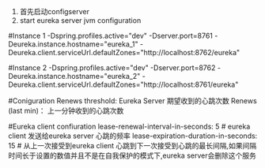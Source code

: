1. 首先启动configserver
2. start eureka server jvm configuration

#Instance 1
-Dspring.profiles.active="dev" -Dserver.port=8761 -Deureka.instance.hostname="eureka_1" 
-Deureka.client.serviceUrl.defaultZones="http://localhost:8762/eureka"

#Instance 2
-Dspring.profiles.active="dev" -Dserver.port=8762 -Deureka.instance.hostname="eureka_2" 
-Deureka.client.serviceUrl.defaultZones="http://localhost:8761/eureka"


#Coniguration
Renews threshold: Eureka Server 期望收到的心跳次数
Renews (last min)： 上一分钟收到的心跳次数


#Eureka client confiuration
lease-renewal-interval-in-seconds: 5          # eureka client 发送给eureka server 心跳的频率
lease-expiration-duration-in-seconds: 15      # 从上一次接受到eureka client 心跳到下一次接受到心跳的最长间隔,如果间隔时间长于设置的数值并且不是在自我保护的模式下,eureka server会删除这个服务